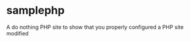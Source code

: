 samplephp
=========

A do nothing PHP site to show that you properly configured a PHP site
modified
